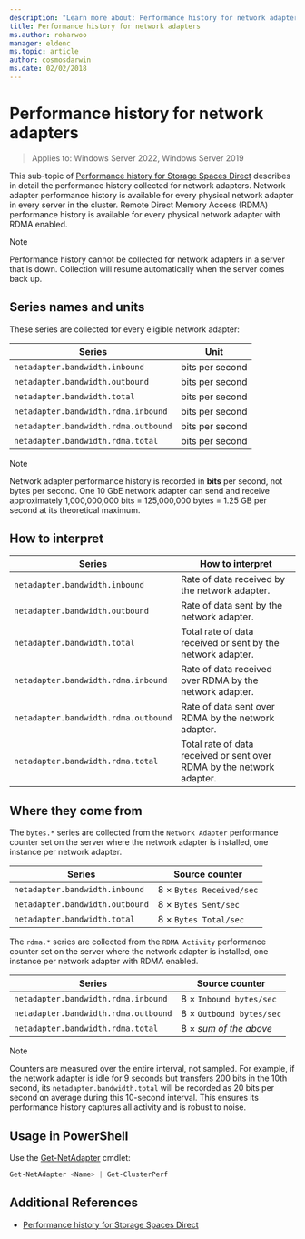 ```yaml
---
description: "Learn more about: Performance history for network adapters"
title: Performance history for network adapters
ms.author: roharwoo
manager: eldenc
ms.topic: article
author: cosmosdarwin
ms.date: 02/02/2018
---
```


# Performance history for network adapters

>Applies to: Windows Server 2022, Windows Server 2019

This sub-topic of [Performance history for Storage Spaces Direct](performance-history.md) describes in detail the performance history collected for network adapters. Network adapter performance history is available for every physical network adapter in every server in the cluster. Remote Direct Memory Access (RDMA) performance history is available for every physical network adapter with RDMA enabled.

   > [!NOTE]
   > Performance history cannot be collected for network adapters in a server that is down. Collection will resume automatically when the server comes back up.

## Series names and units

These series are collected for every eligible network adapter:

| Series                               | Unit            |
|--------------------------------------|-----------------|
| `netadapter.bandwidth.inbound`       | bits per second |
| `netadapter.bandwidth.outbound`      | bits per second |
| `netadapter.bandwidth.total`         | bits per second |
| `netadapter.bandwidth.rdma.inbound`  | bits per second |
| `netadapter.bandwidth.rdma.outbound` | bits per second |
| `netadapter.bandwidth.rdma.total`    | bits per second |

   > [!NOTE]
   > Network adapter performance history is recorded in **bits** per second, not bytes per second. One 10 GbE network adapter can send and receive approximately 1,000,000,000 bits = 125,000,000 bytes = 1.25 GB per second at its theoretical maximum.

## How to interpret

| Series                               | How to interpret                                                      |
|--------------------------------------|-----------------------------------------------------------------------|
| `netadapter.bandwidth.inbound`       | Rate of data received by the network adapter.                         |
| `netadapter.bandwidth.outbound`      | Rate of data sent by the network adapter.                             |
| `netadapter.bandwidth.total`         | Total rate of data received or sent by the network adapter.           |
| `netadapter.bandwidth.rdma.inbound`  | Rate of data received over RDMA by the network adapter.               |
| `netadapter.bandwidth.rdma.outbound` | Rate of data sent over RDMA by the network adapter.                   |
| `netadapter.bandwidth.rdma.total`    | Total rate of data received or sent over RDMA by the network adapter. |

## Where they come from

The `bytes.*` series are collected from the `Network Adapter` performance counter set on the server where the network adapter is installed, one instance per network adapter.

| Series                           | Source counter           |
|----------------------------------|--------------------------|
| `netadapter.bandwidth.inbound`   | 8 × `Bytes Received/sec` |
| `netadapter.bandwidth.outbound`  | 8 × `Bytes Sent/sec`     |
| `netadapter.bandwidth.total`     | 8 × `Bytes Total/sec`    |

The `rdma.*` series are collected from the `RDMA Activity` performance counter set on the server where the network adapter is installed, one instance per network adapter with RDMA enabled.

| Series                               | Source counter           |
|--------------------------------------|--------------------------|
| `netadapter.bandwidth.rdma.inbound`  | 8 × `Inbound bytes/sec`  |
| `netadapter.bandwidth.rdma.outbound` | 8 × `Outbound bytes/sec` |
| `netadapter.bandwidth.rdma.total`    | 8 × *sum of the above*   |

   > [!NOTE]
   > Counters are measured over the entire interval, not sampled. For example, if the network adapter is idle for 9 seconds but transfers 200 bits in the 10th second, its `netadapter.bandwidth.total` will be recorded as 20 bits per second on average during this 10-second interval. This ensures its performance history captures all activity and is robust to noise.

## Usage in PowerShell

Use the [Get-NetAdapter](/powershell/module/netadapter/get-netadapter) cmdlet:

```PowerShell
Get-NetAdapter <Name> | Get-ClusterPerf
```

## Additional References

- [Performance history for Storage Spaces Direct](performance-history.md)
